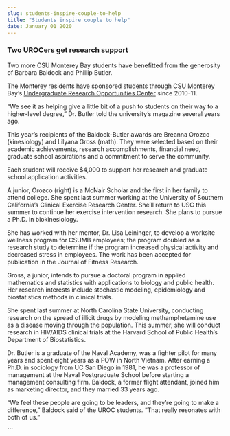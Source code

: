 ```yaml
---
slug: students-inspire-couple-to-help
title: "Students inspire couple to help"
date: January 01 2020
---
```


 
<h3>Two UROCers get research support</h3>
<p>
  Two more CSU Monterey Bay students have benefitted from the generosity of
  Barbara Baldock and Phillip Butler.
</p>
<p>
  The Monterey residents have sponsored students through CSU Monterey Bay’s
  <a href="https://uroc.csumb.edu"
    >Undergraduate Research Opportunities Center</a
  >
  since 2010-11.
</p>
<p>
  “We see it as helping give a little bit of a push to students on their way to
  a higher-level degree,” Dr. Butler told the university’s magazine several
  years ago.
</p>
<p>
  This year’s recipients of the Baldock-Butler awards are Breanna Orozco
  (kinesiology) and Lilyana Gross (math). They were selected based on their
  academic achievements, research accomplishments, financial need, graduate
  school aspirations and a commitment to serve the community.
</p>
<p>
  Each student will receive $4,000 to support her research and graduate school
  application activities.
</p>
<p>
  A junior, Orozco (right) is a McNair Scholar and the first in her family to
  attend college. She spent last summer working at the University of Southern
  California’s Clinical Exercise Research Center. She’ll return to USC this
  summer to continue her exercise intervention research. She plans to pursue a
  Ph.D. in biokinesiology.
</p>
<p>
  She has worked with her mentor, Dr. Lisa Leininger, to develop a worksite
  wellness program for CSUMB employees; the program doubled as a research study
  to determine if the program increased physical activity and decreased stress
  in employees. The work has been accepted for publication in the Journal of
  Fitness Research.
</p>
<p>
  Gross, a junior, intends to pursue a doctoral program in applied mathematics
  and statistics with applications to biology and public health. Her research
  interests include stochastic modeling, epidemiology and biostatistics methods
  in clinical trials.
</p>
<p>
  She spent last summer at North Carolina State University, conducting research
  on the spread of illicit drugs by modeling methamphetamine use as a disease
  moving through the population. This summer, she will conduct research in
  HIV/AIDS clinical trials at the Harvard School of Public Health’s Department
  of Biostatistics.
</p>
<p>
  Dr. Butler is a graduate of the Naval Academy, was a fighter pilot for many
  years and spent eight years as a POW in North Vietnam. After earning a Ph.D.
  in sociology from UC San Diego in 1981, he was a professor of management at
  the Naval Postgraduate School before starting a management consulting firm.
  Baldock, a former flight attendant, joined him as marketing director, and they
  married 33 years ago.
</p>
<p>
  “We feel these people are going to be leaders, and they’re going to make a
  difference,” Baldock said of the UROC students. “That really resonates with
  both of us.”
</p>
<p></p>
<p></p>
```
